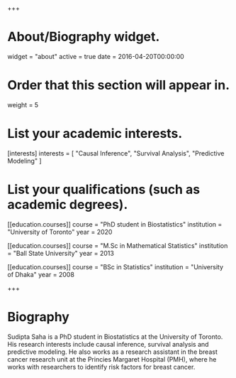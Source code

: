+++
# About/Biography widget.
widget = "about"
active = true
date = 2016-04-20T00:00:00

# Order that this section will appear in.
weight = 5

# List your academic interests.
[interests]
  interests = [
    "Causal Inference",
    "Survival Analysis",
    "Predictive Modeling"
  ]

# List your qualifications (such as academic degrees).
[[education.courses]]
  course = "PhD student in Biostatistics"
  institution = "University of Toronto"
  year = 2020

[[education.courses]]
  course = "M.Sc in Mathematical Statistics"
  institution = "Ball State University"
  year = 2013

[[education.courses]]
  course = "BSc in Statistics"
  institution = "University of Dhaka"
  year = 2008
 
+++

# Biography

Sudipta Saha is a PhD student in Biostatistics at the University of Toronto. His research interests include causal inference, survival analysis and predictive modeling. He also works as a research assistant in the breast cancer research unit at the Princies Margaret Hospital (PMH), where he works with researchers to identify risk factors for breast cancer.
